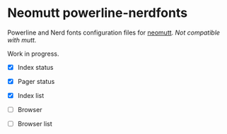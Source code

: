 
# Neomutt powerline-nerdfonts

Powerline and Nerd fonts configuration files for [neomutt][1].
*Not compatible with mutt.*

Work in progress.


* [x] Index status
* [x] Pager status
* [x] Index list
* [ ] Browser
* [ ] Browser list


[1]: https://github.com/neomutt
